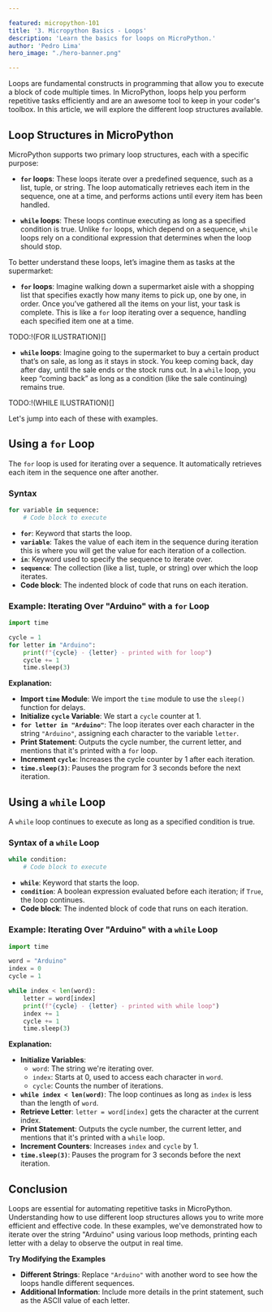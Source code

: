 ```yaml
---

featured: micropython-101
title: '3. Micropython Basics - Loops'
description: 'Learn the basics for loops on MicroPython.'
author: 'Pedro Lima'
hero_image: "./hero-banner.png"

---
```


Loops are fundamental constructs in programming that allow you to execute a block of code multiple times. In MicroPython, loops help you perform repetitive tasks efficiently and are an awesome tool to keep in your coder's toolbox. In this article, we will explore the different loop structures available.

## Loop Structures in MicroPython

MicroPython supports two primary loop structures, each with a specific purpose:

- **`for` loops**: These loops iterate over a predefined sequence, such as a list, tuple, or string. The loop automatically retrieves each item in the sequence, one at a time, and performs actions until every item has been handled.

- **`while` loops**: These loops continue executing as long as a specified condition is true. Unlike `for` loops, which depend on a sequence, `while` loops rely on a conditional expression that determines when the loop should stop.

To better understand these loops, let’s imagine them as tasks at the supermarket:

- **`for` loops**: Imagine walking down a supermarket aisle with a shopping list that specifies exactly how many items to pick up, one by one, in order. Once you’ve gathered all the items on your list, your task is complete. This is like a `for` loop iterating over a sequence, handling each specified item one at a time.

TODO:!(FOR ILUSTRATION)[]

- **`while` loops**: Imagine going to the supermarket to buy a certain product that’s on sale, as long as it stays in stock. You keep coming back, day after day, until the sale ends or the stock runs out. In a `while` loop, you keep “coming back” as long as a condition (like the sale continuing) remains true.

TODO:!(WHILE ILUSTRATION)[]

Let's jump into each of these with examples.



## Using a `for` Loop

The `for` loop is used for iterating over a sequence. It automatically retrieves each item in the sequence one after another.

### Syntax

```python
for variable in sequence:
    # Code block to execute
```

- **`for`**: Keyword that starts the loop.
- **`variable`**: Takes the value of each item in the sequence during iteration this is where you will get the value for each iteration of a collection.
- **`in`**: Keyword used to specify the sequence to iterate over.
- **`sequence`**: The collection (like a list, tuple, or string) over which the loop iterates.
- **Code block**: The indented block of code that runs on each iteration.

### Example: Iterating Over "Arduino" with a `for` Loop

```python
import time

cycle = 1
for letter in "Arduino":
    print(f"{cycle} - {letter} - printed with for loop")
    cycle += 1
    time.sleep(3)
```

**Explanation:**

- **Import `time` Module**: We import the `time` module to use the `sleep()` function for delays.
- **Initialize `cycle` Variable**: We start a `cycle` counter at 1.
- **`for letter in "Arduino"`**: The loop iterates over each character in the string `"Arduino"`, assigning each character to the variable `letter`.
- **Print Statement**: Outputs the cycle number, the current letter, and mentions that it's printed with a `for` loop.
- **Increment `cycle`**: Increases the cycle counter by 1 after each iteration.
- **`time.sleep(3)`**: Pauses the program for 3 seconds before the next iteration.



## Using a `while` Loop

A `while` loop continues to execute as long as a specified condition is true.

### Syntax of a `while` Loop

```python
while condition:
    # Code block to execute
```

- **`while`**: Keyword that starts the loop.
- **`condition`**: A boolean expression evaluated before each iteration; if `True`, the loop continues.
- **Code block**: The indented block of code that runs on each iteration.

### Example: Iterating Over "Arduino" with a `while` Loop

```python
import time

word = "Arduino"
index = 0
cycle = 1

while index < len(word):
    letter = word[index]
    print(f"{cycle} - {letter} - printed with while loop")
    index += 1
    cycle += 1
    time.sleep(3)
```

**Explanation:**

- **Initialize Variables**:
  - `word`: The string we're iterating over.
  - `index`: Starts at 0, used to access each character in `word`.
  - `cycle`: Counts the number of iterations.
- **`while index < len(word)`**: The loop continues as long as `index` is less than the length of `word`.
- **Retrieve Letter**: `letter = word[index]` gets the character at the current index.
- **Print Statement**: Outputs the cycle number, the current letter, and mentions that it's printed with a `while` loop.
- **Increment Counters**: Increases `index` and `cycle` by 1.
- **`time.sleep(3)`**: Pauses the program for 3 seconds before the next iteration.





## Conclusion

Loops are essential for automating repetitive tasks in MicroPython. Understanding how to use different loop structures allows you to write more efficient and effective code. In these examples, we've demonstrated how to iterate over the string "Arduino" using various loop methods, printing each letter with a delay to observe the output in real time.

**Try Modifying the Examples**

- **Different Strings**: Replace `"Arduino"` with another word to see how the loops handle different sequences.
- **Additional Information**: Include more details in the print statement, such as the ASCII value of each letter.